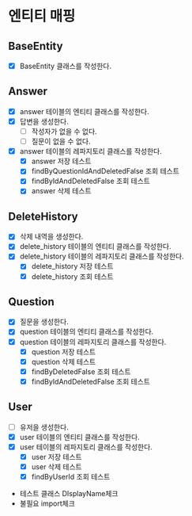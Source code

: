 # 엔티티 매핑

## BaseEntity

- [x] BaseEntity 클래스를 작성한다.

## Answer

- [X] answer 테이블의 엔티티 클래스를 작성한다.
- [x] 답변을 생성한다.
    - [ ] 작성자가 없을 수 없다.
    - [ ] 질문이 없을 수 없다.
- [x] answer 테이블의 레파지토리 클래스를 작성한다.
    - [x] answer 저장 테스트
    - [x] findByQuestionIdAndDeletedFalse 조회 테스트
    - [x] findByIdAndDeletedFalse 조회 테스트
    - [x] answer 삭제 테스트

## DeleteHistory

- [x] 삭제 내역을 생성한다.
- [x] delete_history 테이블의 엔티티 클래스를 작성한다.
- [x] delete_history 테이블의 레파지토리 클래스를 작성한다.
    - [x] delete_history 저장 테스트
    - [x] delete_history 조회 테스트

## Question

- [x] 질문을 생성한다.
- [x] question 테이블의 엔티티 클래스를 작성한다.
- [x] question 테이블의 레파지토리 클래스를 작성한다.
    - [x] question 저장 테스트
    - [x] question 삭제 테스트
    - [x] findByDeletedFalse 조회 테스트
    - [x] findByIdAndDeletedFalse 조회 테스트

## User

- [ ] 유저을 생성한다.
- [x] user 테이블의 엔티티 클래스를 작성한다.
- [x] user 테이블의 레파지토리 클래스를 작성한다.
    - [x] user 저장 테스트
    - [x] user 삭제 테스트
    - [x] findByUserId 조회 테스트

- 테스트 클래스 DIsplayName체크
- 불필요 import체크
